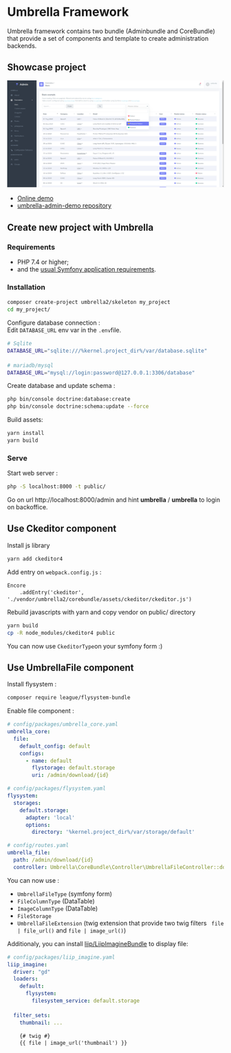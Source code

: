 # Umbrella Framework
Umbrella framework contains two bundle (Adminbundle and CoreBundle) that provide a set of components and template to create administration backends.

## Showcase project
![Screenshot of the Umbrella Admin Demo app](screenshot.png)

- [Online demo](https://umbrella-corp.dev/)
- [umbrella-admin-demo repository](https://github.com/acantepie/umbrella-admin-demo)

## Create new project with Umbrella

### Requirements

* PHP 7.4 or higher;
* and the [usual Symfony application requirements](https://symfony.com/doc/current/reference/requirements.html).

### Installation

```bash
composer create-project umbrella2/skeleton my_project
cd my_project/
```

Configure database connection :<br>
Edit `DATABASE_URL` env var in the `.env`file.
```bash
# Sqlite
DATABASE_URL="sqlite:///%kernel.project_dir%/var/database.sqlite"

# mariadb/mysql
DATABASE_URL="mysql://login:password@127.0.0.1:3306/database"
```

Create database and update schema :
```bash
php bin/console doctrine:database:create
php bin/console doctrine:schema:update --force
```

Build assets:
```bash
yarn install
yarn build
```

### Serve

Start web server :
```bash
php -S localhost:8000 -t public/
```

Go on url http://localhost:8000/admin and hint **umbrella** / **umbrella** to login on backoffice.

## Use Ckeditor component
Install js library
```bash
yarn add ckeditor4
```

Add entry on `webpack.config.js` :
```javascripts
Encore
    .addEntry('ckeditor', './vendor/umbrella2/corebundle/assets/ckeditor/ckeditor.js')
```

Rebuild javascripts with yarn and copy vendor on public/ directory
```bash
yarn build
cp -R node_modules/ckeditor4 public
```

You can now use `CkeditorType`on your symfony form :)

## Use UmbrellaFile component

Install flysystem :
```bash
composer require league/flysystem-bundle
```

Enable file component :
```yaml
# config/packages/umbrella_core.yaml
umbrella_core:
  file:
    default_config: default
    configs:
      - name: default
        flystorage: default.storage
        uri: /admin/download/{id}
```

```yaml
# config/packages/flysystem.yaml
flysystem:
  storages:
    default.storage:
      adapter: 'local'
      options:
        directory: '%kernel.project_dir%/var/storage/default'
```

```yaml
# config/routes.yaml
umbrella_file:
  path: /admin/download/{id}
  controller: Umbrella\CoreBundle\Controller\UmbrellaFileController::downloadAction
```
You can now use :
 - `UmbrellaFileType` (symfony form)
 - `FileColumnType` (DataTable)
 - `ImageColumnType` (DataTable)
 - `FileStorage`
 - `UmbrellaFileExtension` (twig extension that provide two twig filters ` file | file_url()` and `file | image_url()`)

Additionaly, you can install [liip/LiipImagineBundle](https://github.com/liip/LiipImagineBundle) to display file:

```yaml
# config/packages/liip_imagine.yaml
liip_imagine:
  driver: "gd"
  loaders:
    default:
      flysystem:
        filesystem_service: default.storage

  filter_sets:
    thumbnail: ...

```

```twig
    {# twig #}
    {{ file | image_url('thumbnail') }}
```